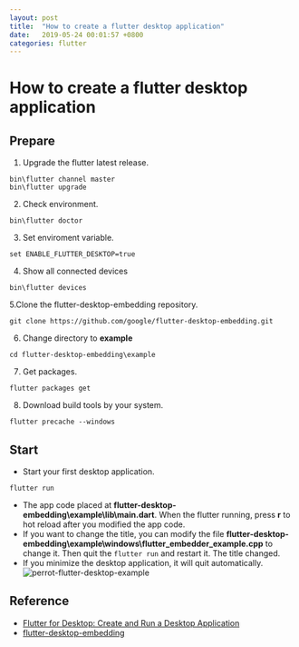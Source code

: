 ```yaml
---
layout: post
title:  "How to create a flutter desktop application"
date:   2019-05-24 00:01:57 +0800
categories: flutter
---
```

# How to create a flutter desktop application

## Prepare
1. Upgrade the flutter latest release.
```
bin\flutter channel master
bin\flutter upgrade
```
2. Check environment.
```
bin\flutter doctor
```
3. Set enviroment variable.
```
set ENABLE_FLUTTER_DESKTOP=true
```
4. Show all connected devices
```
bin\flutter devices
```
5.Clone the flutter-desktop-embedding repository.
```
git clone https://github.com/google/flutter-desktop-embedding.git
```
6. Change directory to **example**
```
cd flutter-desktop-embedding\example
```
7. Get packages.
```
flutter packages get
```
8. Download build tools by your system.
```
flutter precache --windows
```

## Start
* Start your first desktop application.
``` 
flutter run
```
* The app code placed at **flutter-desktop-embedding\example\lib\main.dart**. When the flutter running, press **r** to hot reload after you modified the app code.
* If you want to change the title, you can modify the file **flutter-desktop-embedding\example\windows\flutter_embedder_example.cpp** to change it. Then quit the ```flutter run``` and restart it. The title changed.
* If you minimize the desktop application, it will quit automatically.
![perrot-flutter-desktop-example](/asserts/perrot-flutter-desktop-example.png)

## Reference
* [Flutter for Desktop: Create and Run a Desktop Application](https://medium.com/flutter-community/flutter-for-desktop-create-and-run-a-desktop-application-ebeb1604f1e0)
* [flutter-desktop-embedding](https://github.com/google/flutter-desktop-embedding)

